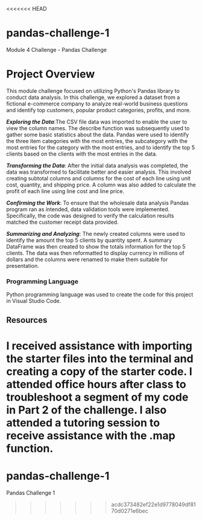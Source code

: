 <<<<<<< HEAD
# pandas-challenge-1
Module 4 Challenge - Pandas Challenge

# Project Overview
This module challenge focused on utilizing Python's Pandas library to conduct data analysis. In this challenge, we explored a dataset from a fictional e-commerce company to analyze real-world business questions and identify top customers, popular product categories, profits, and more.

**_Exploring the Data_**:The CSV file data was imported to enable the user to view the column names. The describe function was subsequently used to gather some basic statistics about the data. Pandas were used to identify the three item categories with the most entries, the subcategory with the most entries for the category with the most entries, and to identify the top 5 clients based on the clients with the most entries in the data. 

**_Transforming the Data_**: After the initial data analysis was completed, the data was transformed to facilitate better and easier analysis. This involved creating subtotal columns and columns for the cost of each line using unit cost, quantity, and shipping price. A column was also added to calculate the profit of each line using line cost and line price.

**_Confirming the Work_**: To ensure that the wholesale data analysis Pandas program ran as intended, data validation tools were implemented. Specifically, the code was designed to verify the calculation results matched the customer receipt data provided.

**_Summarizing and Analyzing_**: The newly created columns were used to identify the amount the top 5 clients by quantity spent. A summary DataFrame was then created to show the totals information for the top 5 clients. The data was then reformatted to display currency in millions of dollars and the columns were renamed to make them suitable for presentation.

### Programming Language
Python programming language was used to create the code for this project in Visual Studio Code.

## Resources 
I received assistance with importing the starter files into the terminal and creating a copy of the starter code. I attended office hours after class to troubleshoot a segment of my code in Part 2 of the challenge. I also attended a tutoring session to receive assistance with the .map function.
=======
# pandas-challenge-1
Pandas Challenge 1
>>>>>>> acdc373482ef22e1d9778049df8170d0271e6bec
